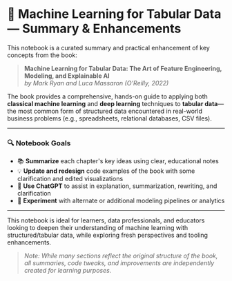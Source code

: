 # 📘 Machine Learning for Tabular Data — Summary & Enhancements

This notebook is a curated summary and practical enhancement of key concepts from the book:

> **Machine Learning for Tabular Data: The Art of Feature Engineering, Modeling, and Explainable AI**  
> *by Mark Ryan and Luca Massaron (O’Reilly, 2022)*

The book provides a comprehensive, hands-on guide to applying both **classical machine learning** and **deep learning** techniques to **tabular data**—the most common form of structured data encountered in real-world business problems (e.g., spreadsheets, relational databases, CSV files).

---

### 🔍 Notebook Goals

- 📚 **Summarize** each chapter's key ideas using clear, educational notes  
- 💡 **Update and redesign** code examples of the book with some clarification and edited visualizations 
- 🧠 **Use ChatGPT** to assist in explanation, summarization, rewriting, and clarification  
- 🧪 **Experiment** with alternate or additional modeling pipelines or analytics 

---

This notebook is ideal for learners, data professionals, and educators looking to deepen their understanding of machine learning with structured/tabular data, while exploring fresh perspectives and tooling enhancements.

> _Note: While many sections reflect the original structure of the book, all summaries, code tweaks, and improvements are independently created for learning purposes._
